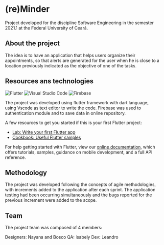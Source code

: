 # (re)Minder

Project developed for the discipline Software Engineering in the semester 2021.1 at the Federal University of Ceará.

## About the project

The idea is to have an application that helps users organize their appointments, so that alerts are generated for the user when he is close to a location previously indicated as the objective of one of the tasks.

## Resources ans technologies
![Flutter](https://img.shields.io/badge/Flutter-%2302569B.svg?style=for-the-badge&logo=Flutter&logoColor=white)
![Visual Studio Code](https://img.shields.io/badge/Visual%20Studio%20Code-0078d7.svg?style=for-the-badge&logo=visual-studio-code&logoColor=white)
![Firebase](https://img.shields.io/badge/firebase-%23039BE5.svg?style=for-the-badge&logo=firebase)

The project was developed using flutter framework with dart language, using Vscode as text editor to write the code.
Firebase was used to authentication module and to save data in online repository.

A few resources to get you started if this is your first Flutter project:

- [Lab: Write your first Flutter app](https://flutter.dev/docs/get-started/codelab)
- [Cookbook: Useful Flutter samples](https://flutter.dev/docs/cookbook)

For help getting started with Flutter, view our
[online documentation](https://flutter.dev/docs), which offers tutorials,
samples, guidance on mobile development, and a full API reference.

## Methodology
The project was developed following the concepts of agile methodologies, with increments added to the application after each sprint.  The application testing had been occurring simultaneously and the bugs reported for the previous increment were added to the scope.

## Team
The project team was composed of 4 members:

Designers: Nayana and Bosco
QA: Isabely
Dev: Leandro
